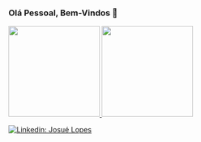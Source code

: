### Olá Pessoal, Bem-Vindos 👋

<!--
**levigleik/levigleik** is a ✨ _special_ ✨ repository because its `README.md` (this file) appears on your GitHub profile.

Here are some ideas to get you started:

- 🔭 I’m currently working on ...
- 🌱 I’m currently learning ...
- 👯 I’m looking to collaborate on ...
- 🤔 I’m looking for help with ...
- 💬 Ask me about ...
- 📫 How to reach me: ...
- 😄 Pronouns: ...
- ⚡ Fun fact: ...
-->

<!-- ![Karanalpe Status](https://github-readme-stats.vercel.app/api?username=levigleik&show_icons=true&theme=chartreuse-dark)
[![Top Linguagens](https://github-readme-stats.vercel.app/api/top-langs/?username=levigleik&theme=chartreuse-dark&layout=compact)](https://github.com/levigleik/github-readme-stats)
 -->
<div>
  <a href="https://github.com/levigleik">
  <img height="180em" src="https://github-readme-stats.vercel.app/api?username=levigleik&show_icons=true&theme=chartreuse-dark&include_all_commits=true&count_private=true"/>
  <img height="180em" src="https://github-readme-stats.vercel.app/api/top-langs/?username=levigleik&layout=compact&langs_count=7&theme=chartreuse-dark"/>
</div>

[![Linkedin: Josué Lopes](https://img.shields.io/badge/-Linkedin-blue?style=flat-square&logo=Linkedin&logoColor=white&link=https://www.linkedin.com/in/levigleik//)](https://www.linkedin.com/in/levigleik/) 
